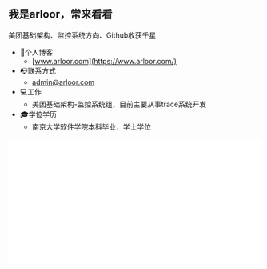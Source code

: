 ## 我是arloor，常来看看

美团基础架构、监控系统方向、Github收获千星

- :book:个人博客
  - [www.arloor.com](https://www.arloor.com/)
- :mailbox_with_no_mail:联系方式
  - admin@arloor.com
- :computer:工作
  - 美团基础架构-监控系统组，目前主要从事trace系统开发
- :mortar_board:学位学历
  - 南京大学软件学院本科毕业，学士学位 


<!-- [![Arloor's GitHub stats](https://github-readme-stats.vercel.app/api?username=arloor)](https://github.com/anuraghazra/github-readme-stats) -->

![Metrics](/github-metrics.svg)

